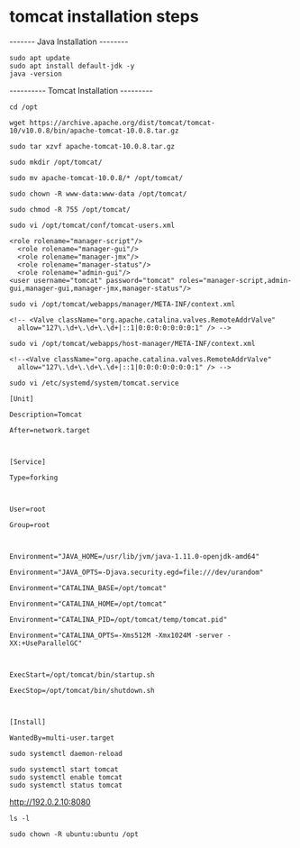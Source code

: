 # tomcat installation steps
------- Java Installation --------
````
sudo apt update
sudo apt install default-jdk -y
java -version
````
---------- Tomcat Installation ---------
````
cd /opt
````
````
wget https://archive.apache.org/dist/tomcat/tomcat-10/v10.0.8/bin/apache-tomcat-10.0.8.tar.gz
````
````
sudo tar xzvf apache-tomcat-10.0.8.tar.gz
````
````
sudo mkdir /opt/tomcat/
````
````
sudo mv apache-tomcat-10.0.8/* /opt/tomcat/
````
````
sudo chown -R www-data:www-data /opt/tomcat/
````
````
sudo chmod -R 755 /opt/tomcat/
````
````
sudo vi /opt/tomcat/conf/tomcat-users.xml
````
````
<role rolename="manager-script"/>
  <role rolename="manager-gui"/>
  <role rolename="manager-jmx"/>
  <role rolename="manager-status"/>
  <role rolename="admin-gui"/>
<user username="tomcat" password="tomcat" roles="manager-script,admin-gui,manager-gui,manager-jmx,manager-status"/>
````

````
sudo vi /opt/tomcat/webapps/manager/META-INF/context.xml
````

````
<!-- <Valve className="org.apache.catalina.valves.RemoteAddrValve"
  allow="127\.\d+\.\d+\.\d+|::1|0:0:0:0:0:0:0:1" /> -->
````

````
sudo vi /opt/tomcat/webapps/host-manager/META-INF/context.xml
````

````
<!--<Valve className="org.apache.catalina.valves.RemoteAddrValve"
  allow="127\.\d+\.\d+\.\d+|::1|0:0:0:0:0:0:0:1" /> -->
````

````
sudo vi /etc/systemd/system/tomcat.service
````

````
[Unit]

Description=Tomcat

After=network.target



[Service]

Type=forking



User=root

Group=root



Environment="JAVA_HOME=/usr/lib/jvm/java-1.11.0-openjdk-amd64"

Environment="JAVA_OPTS=-Djava.security.egd=file:///dev/urandom"

Environment="CATALINA_BASE=/opt/tomcat"

Environment="CATALINA_HOME=/opt/tomcat"

Environment="CATALINA_PID=/opt/tomcat/temp/tomcat.pid"

Environment="CATALINA_OPTS=-Xms512M -Xmx1024M -server -XX:+UseParallelGC"



ExecStart=/opt/tomcat/bin/startup.sh

ExecStop=/opt/tomcat/bin/shutdown.sh



[Install]

WantedBy=multi-user.target
````

````
sudo systemctl daemon-reload
````
````
sudo systemctl start tomcat
sudo systemctl enable tomcat
sudo systemctl status tomcat
````

http://192.0.2.10:8080
````
ls -l
````
````
sudo chown -R ubuntu:ubuntu /opt
````

